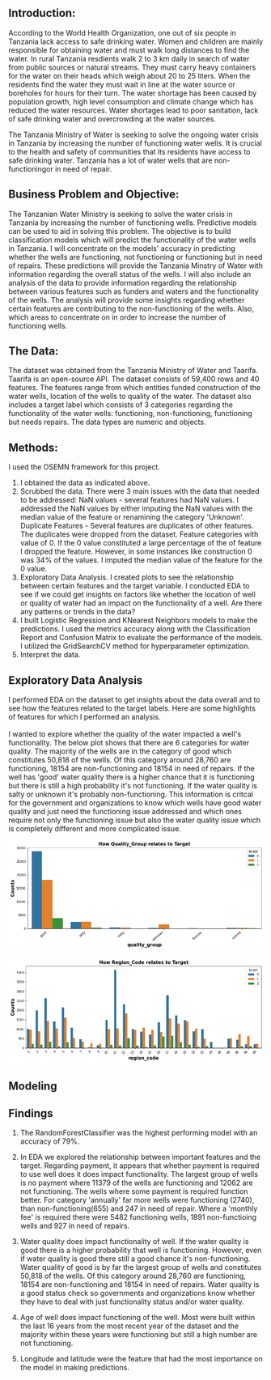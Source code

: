 ## Introduction:

According to the World Health Organization, one out of six people in Tanzania lack access to safe drinking water.  Women and children are mainly responsible for obtaining water and must walk long distances to find the water.  In rural Tanzania resdients walk 2 to 3 km daily in search of water from public sources or natural streams.  They must carry heavy containers for the water on their heads which weigh about 20 to 25 liters.  When the residents find the water they must wait in line at the water source or boreholes for hours for their turn.  The water shortage has been caused by population growth, high level consumption and climate change which has reduced the water resources.  Water shortages lead to poor sanitation, lack of safe drinking water and overcrowding at the water sources. 

The Tanzania Ministry of Water is seeking to solve the ongoing water crisis in Tanzania by increasing the number of functioning water wells.  It is crucial to the health and safety of communities that its residents have access to safe drinking water.  Tanzania has a lot of water wells that are non-functioningor in need of repair. 

## Business Problem and Objective:
The Tanzanian Water Ministry is seeking to solve the water crisis in Tanzania by increasing the number of functioning wells.  Predictive models can be used to aid in solving this problem.  The objective is to build classification models which will predict the functionality of the water wells in Tanzania.  I will concentrate on the models' accuracy in predicting whether the wells are functioning, not functioning or functioning but in need of repairs.  These predictions will provide the Tanzania Minstry of Water with information regarding the overall status of the wells.  I will also include an analysis of the data to provide information regarding the relationship between various features such as funders and waters and the functionality of the wells.  The analysis will provide some insights regarding whether certain features are contributing to the non-functioning of the wells.  Also, which areas to concentrate on in order to increase the number of functioning wells.

## The Data:
The dataset was obtained from the Tanzania Ministry of Water and Taarifa.  Taarifa is an open-source API.  The dataset consists of 59,400 rows and 40 features.  The features range from which entities funded construction of the water wells, location of the wells to quality of the water.  The dataset also includes a target label which consists of 3 categories regarding the functionality of the water wells: functioning, non-functioning, functioning but needs repairs.  The data types are numeric and objects.<br>

## Methods:
I used the OSEMN framework for this project.
1.  I obtained the data as indicated above.
2.  Scrubbed the data.  There were 3 main issues with the data that needed to be addressed:
    NaN values - several features had NaN values.  I addressed the NaN values by either imputing the NaN values with the median value of the feature or renamining       the category 'Unknown'.<br>
    Duplicate Features - Several features are duplicates of other features.  The duplicates were dropped from the dataset. 
    Feature categories with value of 0.  If the 0 value constituted a large percentage of the of feature I dropped the feature.  However, in some instances like         construction 0 was 34% of the values.  I imputed the median value of the feature for the 0 value.<br>
3.  Exploratory Data Analysis.  I created plots to see the relationship between certain features and the target variable.  I conducted EDA to see if we could get
    insights on factors like whether the location of well or quality of water had an impact on the functionality of a well.  Are there any patterns or trends in the     data?<br>
4.  I built Logistic Regression and KNearest Neighbors models to make the predictions.  I used the metrics accuracy along with the Classification Report and
    Confusion Matrix to evaluate the performance of the models.  I utilized the GridSearchCV method for hyperparameter optimization.<br>   
5.  Interpret the data.<br> 

## Exploratory Data Analysis
I performed EDA on the dataset to get insights about the data overall and to see how the features related to the target labels.  Here are some highlights of features for which I performed an analysis.<br>  
I wanted to explore whether the quality of the water impacted a well's functionality.  The below plot shows that there are 6 categories for water quality. The majority of the wells are in the category of good which constitutes 50,818 of the wells. Of this category around 28,760 are functioning, 18154 are non-functioning and 18154 in need of repairs. If the well has 'good' water quality there is a higher chance that it is functioning but there is still a high probability it's not functioning. If the water quality is salty or unknown it's probably non-functioning. This information is critcal for the government and organizations to know which wells have good water quality and just need the functioning issue addressed and which ones require not only the functioning issue but also the water quality issue which is completely different and more complicated issue.

![quality_group image](quality_group.png)


![region_code image](region_code.png)

## Modeling

## Findings
1.  The RandomForestClassifier was the highest performing model with an accuracy of 79%.
2.  In EDA we explored the relationship between important features and the target.  Regarding payment, it appears that whether payment is required to use well does it does impact functionality.  The largest group of wells is no payment where 11379 of the wells are functioning and 12062 are not functioning. The wells where some payment is required function better. For category 'annually' far more wells were functioning (2740), than non-functioning(655) and 247 in need of repair. Where a 'monthly fee' is required there were 5482 functioning wells, 1891 non-functioing wells and 927 in need of repairs.

3.  Water quality does impact functionality of well.  If the water quality is good there is a higher probability that well is functioning.  However, even if water quality is good there still a good chance it's non-functioning.  Water quality of good is by far the largest group of wells and constitutes 50,818 of the wells.  Of this category around 28,760 are functioning, 18154 are non-functioning and 18154 in need of repairs.  Water quality is a good status check so governments and organizations know whether they have to deal with just functionality status and/or water quality.<br>
4.  Age of well does impact functioning of the well. Most were built within the last 16 years from the most recent year of the dataset and the majority within these years were functioning but still a high number are not functioning.<br>
5.  Longitude and latitude were the feature that had the most importance on the model in making predictions.
    

